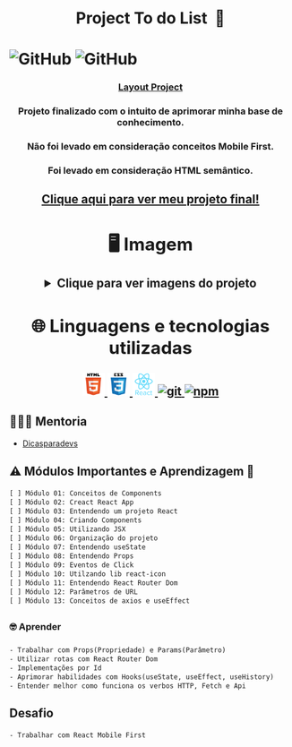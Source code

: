 <h1 align="center">Project To do List &nbsp📝 <h1/>

 <img alt="GitHub" src="https://img.shields.io/github/license/jveiiga/to-do-list">
 <img alt="GitHub" src="https://img.shields.io/badge/jveiiga-project%20to do list-red">
 
<h3 align="center"><a target="_blank" href="https://www.youtube.com/watch?v=ErjWNvP6mko">Layout Project</a><h3/> 
<h3 align="center">Projeto finalizado com o intuito de aprimorar minha base de conhecimento.<h3/>
<h3 align="center">Não foi levado em consideração conceitos Mobile First.<h3/>
<h3 align="center">Foi levado em consideração HTML semântico.<h3/>

<h2 align="center"><a href="https://to-do-list-jveiiga.vercel.app/" alt="To do list" target="_blank">Clique aqui para ver meu projeto final!<a/><h2/> 
  
## 🖥  Imagem

<details>
  
<summary>Clique para ver imagens do projeto</summary>
  
![project-to-do-list](https://user-images.githubusercontent.com/57195630/128089080-762b147c-06e9-4b3c-9b6a-4e5c2c947e00.png)
![project-to-do-list-checked](https://user-images.githubusercontent.com/57195630/128094093-8034c334-ca9c-437a-a3e5-3f23a6af8804.png)

</details>  
  
##
  
## 🌐 Linguagens e tecnologias utilizadas

<a href="https://developer.mozilla.org/pt-BR/docs/Web/HTML" target="_blank"> <img src="https://raw.githubusercontent.com/devicons/devicon/master/icons/html5/html5-original-wordmark.svg"  alt="html5" width="40" height="40" /> <a/> 
<a href="https://developer.mozilla.org/pt-BR/docs/Web/CSS" target="_blank"> <img src="https://raw.githubusercontent.com/devicons/devicon/master/icons/css3/css3-original-wordmark.svg" alt="css3" width="40" height="40" /> </a> 
<a href="https://pt-br.reactjs.org/" target="_blank"> <img src="https://raw.githubusercontent.com/devicons/devicon/master/icons/react/react-original-wordmark.svg" alt="react" width="40" height="40" /> </a>
<a href="https://git-scm.com/" target="_blank"><img src="https://www.vectorlogo.zone/logos/git-scm/git-scm-icon.svg" alt="git" width="40" height="40"/> </a>
<a href="https://www.npmjs.com/" target="_blank"><img src="https://fknop.gallerycdn.vsassets.io/extensions/fknop/vscode-npm/3.3.0/1474455291139/Microsoft.VisualStudio.Services.Icons.Default" alt="npm" width="60" height="40"/> </a>

## 👨🏻‍🏫 Mentoria

- <a href="https://github.com/felipemotarocha">Dicasparadevs<a/>

## ⚠️ Módulos Importantes e Aprendizagem 🌱 
    [ ] Módulo 01: Conceitos de Components
    [ ] Módulo 02: Creact React App
    [ ] Módulo 03: Entendendo um projeto React
    [ ] Módulo 04: Criando Components
    [ ] Módulo 05: Utilizando JSX
    [ ] Módulo 06: Organização do projeto
    [ ] Módulo 07: Entendendo useState
    [ ] Módulo 08: Entendendo Props
    [ ] Módulo 09: Eventos de Click 
    [ ] Módulo 10: Utilzando lib react-icon
    [ ] Módulo 11: Entendendo React Router Dom
    [ ] Módulo 12: Parâmetros de URL
    [ ] Módulo 13: Conceitos de axios e useEffect
 
 ## 
 ## <h3>🤓 Aprender<h3/>
 
    - Trabalhar com Props(Propriedade) e Params(Parâmetro)
    - Utilizar rotas com React Router Dom
    - Implementações por Id
    - Aprimorar habilidades com Hooks(useState, useEffect, useHistory)
    - Entender melhor como funciona os verbos HTTP, Fetch e Api
    
 ## Desafio
    - Trabalhar com React Mobile First
   
  

